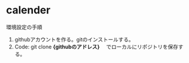 # calender
環境設定の手順

1. githubアカウントを作る。gitのインストールする。
2. Code:  git clone **{githubのアドレス}** 　でローカルにリポジトリを保存する。
